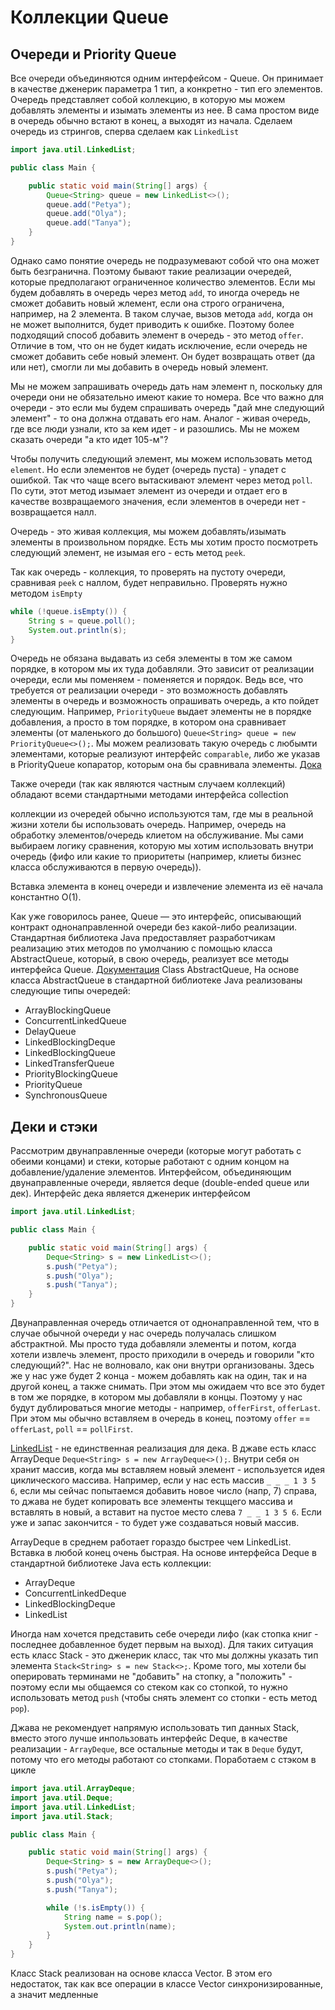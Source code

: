 # Коллекции Queue

## Очереди и Priority Queue

Все очереди объединяются одним интерфейсом - Queue. Он принимает в качестве дженерик параметра 1 тип, а конкретно - тип его элементов. Очередь представляет собой коллекцию, в которую мы можем добавлять элементы и изымать элементы из нее. В сама простом виде в очередь обычно встают в конец, а выходят из начала. Сделаем очередь из стрингов, сперва сделаем как `LinkedList`
```java
import java.util.LinkedList;

public class Main {

    public static void main(String[] args) {
        Queue<String> queue = new LinkedList<>();
        queue.add("Petya");
        queue.add("Olya");
        queue.add("Tanya");
    }
}
```
Однако само понятие очередь не подразумевают собой что она может быть безгранична. Поэтому бывают такие реализации очередей, которые предполагают ограниченное количество элементов. Если мы будем добавлять в очередь через метод `add`, то иногда очередь не сможет добавить новый жлемент, если она строго ограничена, например, на 2 элемента. В таком случае, вызов метода `add`, когда он не может выполнится, будет приводить к ошибке. Поэтому более подходящий способ добавить элемент в очередь - это метод `offer`. Отличие в том, что он не будет кидать исключение, если очередь не сможет добавить себе новый элемент. Он будет возвращать ответ (да или нет), смогли ли мы добавить в очередь новый элемент.

Мы не можем запрашивать очередь дать нам элемент n, поскольку для очереди они не обязательно имеют какие то номера. Все что важно для очереди - это если мы будем спрашивать очередь "дай мне следующий элемент" - то она должна отдавать его нам. Аналог - живая очередь, где все люди узнали, кто за кем идет - и разошлись. Мы не можем сказать очереди "а кто идет 105-м"?

Чтобы получить следующий элемент, мы можем использовать метод `element`. Но если элементов не будет (очередь пуста) - упадет с ошибкой. Так что чаще всего вытаскивают элемент через метод `poll`. По сути, этот метод изымает элемент из очереди и отдает его в качестве возвращаемого значения, если элементов в очереди нет - возвращается налл.

Очередь - это живая коллекция, мы можем добавлять/изымать элементы в произвольном порядке. Есть мы хотим просто посмотреть следующий элемент, не изымая его - есть метод `peek`.

Так как очередь - коллекция, то проверять на пустоту очереди, сравнивая `peek` с наллом, будет неправильно. Проверять нужно методом `isEmpty`
```java
while (!queue.isEmpty()) {
    String s = queue.poll();
    System.out.println(s);
}
```
Очередь не обязана выдавать из себя элементы в том же самом порядке, в котором мы их туда добавляли. Это зависит от реализации очереди, если мы поменяем - поменяется и порядок. Ведь все, что требуется от реализации очереди - это возможность добавлять элементы в очередь и возможность опрашивать очередь, а кто пойдет следующим. Например, `PriorityQueue` выдает элементы не в порядке добавления, а просто в том порядке, в котором она сравнивает элементы (от маленького до большого) `Queue<String> queue = new PriorityQueue<>();`. Мы можем реализовать такую очередь с любымти элементами, которые реализуют интерфейс `comparable`, либо же указав в PriorityQueue копаратор, которым она бы сравнивала элементы. [Дока](https://docs.oracle.com/javase/8/docs/api/java/util/PriorityQueue.html)

Также очереди (так как являются частным случаем коллекций) обладают всеми стандартными методами интерфейса collection

коллекции из очередей обычно используются там, где мы в реальной жизни хотели бы использовать очередь. Например, очередь на обработку элементов/очередь клиетом на обслуживание. Мы сами выбираем логику сравнения, которую мы хотим использовать внутри очередь (фифо или какие то приоритеты (например, клиеты бизнес класса обслуживаются в первую очередь)).

Вставка элемента в конец очереди и извлечение элемента из её начала константно O(1).

Как уже говорилось ранее, Queue — это интерфейс, описывающий контракт однонаправленной очереди без какой-либо реализации. Стандартная библиотека Java предоставляет разработчикам реализацию этих методов по умолчанию с помощью класса AbstractQueue, который, в свою очередь, реализует все методы интерфейса Queue. [Документация](https://docs.oracle.com/javase/8/docs/api/java/util/AbstractQueue.html) Class AbstractQueue<E>, На основе класса AbstractQueue в стандартной библиотеке Java реализованы следующие типы очередей:
- ArrayBlockingQueue
- ConcurrentLinkedQueue
- DelayQueue
- LinkedBlockingDeque
- LinkedBlockingQueue
- LinkedTransferQueue
- PriorityBlockingQueue
- PriorityQueue
- SynchronousQueue

## Деки и стэки

Рассмотрим двунаправленные очереди (которые могут работать с обеими концами) и стеки, которые работают с одним концом на добавление/удаление элементов. Интерфейсом, объединяющим двунаправленные очереди, является deque (double-ended queue или дек). Интерфейс дека является  дженерик интерфейсом
```java
import java.util.LinkedList;

public class Main {

    public static void main(String[] args) {
        Deque<String> s = new LinkedList<>();
        s.push("Petya");
        s.push("Olya");
        s.push("Tanya");
    }
}
```
Двунаправленная очередь отличается от однонаправленной тем, что в случае обычной очереди у нас очередь получалась слишком абстрактной. Мы просто туда добавляли элементы и потом, когда хотели извлечь элемент, просто приходили в очередь и говорили "кто следующий?". Нас не волновало, как они внутри организованы. Здесь же у нас уже будет 2 конца - можем добавлять как на один, так и на другой конец, а также снимать. При этом мы ожидаем что все это будет в том же порядке, в котором мы добавляли в концы. Поэтому у нас будут дублироваться многие методы - например, `offerFirst`, `offerLast`. При этом мы обычно вставляем в очередь в конец, поэтому `offer` == `offerLast`, `poll` == `pollFirst`.

[LinkedList](https://docs.oracle.com/javase/8/docs/api/java/util/PriorityQueue.html) - не единственная реализация для дека. В джаве есть класс ArrayDeque `Deque<String> s = new ArrayDeque<>();`. Внутри себя он хранит массив, когда мы вставляем новый элемент - используется идея циклического массива. Например, если у нас есть массив `_ _ _ 1 3 5 6`, если мы сейчас попытаемся добавить новое число (напр, 7) справа, то джава не будет копировать все элементы текцщего массива и вставлять в новый, а вставит на пустое место слева `7 _ _ 1 3 5 6`. Если уже и запас закончится - то будет уже создаваться новый массив.

ArrayDeque в среднем работает гораздо быстрее чем LinkedList. Вставка в любой конец очень быстрая. На основе интерфейса Deque в стандартной библиотеке Java есть коллекции:
- ArrayDeque
- ConcurrentLinkedDeque
- LinkedBlockingDeque
- LinkedList

Иногда нам хочется представить себе очереди лифо (как стопка книг - последнее добавленное будет первым на выход). Для таких ситуация есть класс Stack - это дженерик класс, так что мы должны указать тип элемента `Stack<String> s = new Stack<>;`. Кроме того, мы хотели бы оперировать терминами не "добавить" на стопку, а "положить" - поэтому если мы общаемся со стеком как со стопкой, то нужно использовать метод `push` (чтобы снять элемент со стопки - есть метод `pop`). 

Джава не рекомендует напрямую использовать тип данных Stack, вместо этого лучше инпользовать интерфейс Deque, в качестве реализации - `ArrayDeque`, все остальные методы и так в `Deque` будут, потому что его методы работают со стопками. Поработаем с стэком в цикле
```java
import java.util.ArrayDeque;
import java.util.Deque;
import java.util.LinkedList;
import java.util.Stack;

public class Main {

    public static void main(String[] args) {
        Deque<String> s = new ArrayDeque<>();
        s.push("Petya");
        s.push("Olya");
        s.push("Tanya");

        while (!s.isEmpty()) {
            String name = s.pop();
            System.out.println(name);
        }
    }
}
```
Класс Stack реализован на основе класса Vector. В этом его недостаток, так как все операции в классе Vector синхронизированные, а значит медленные